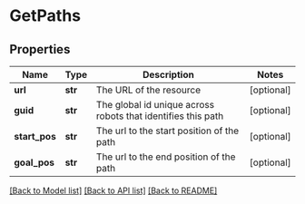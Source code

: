 # GetPaths

## Properties
Name | Type | Description | Notes
------------ | ------------- | ------------- | -------------
**url** | **str** | The URL of the resource | [optional] 
**guid** | **str** | The global id unique across robots that identifies this path | [optional] 
**start_pos** | **str** | The url to the start position of the path | [optional] 
**goal_pos** | **str** | The url to the end position of the path | [optional] 

[[Back to Model list]](../README.md#documentation-for-models) [[Back to API list]](../README.md#documentation-for-api-endpoints) [[Back to README]](../README.md)


